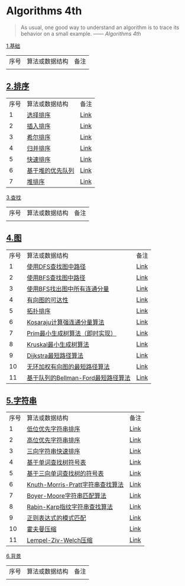 # Algorithms 4th #

>As usual, one good way to understand an algorithm is to trace its behavior on a small example. —— *Algorithms 4th*

[1.基础](src/main/java/com/lun/algorithms4th/c1/fundamental)

<table>

<tr>
<td>序号</td>
<td>算法或数据结构</td>
<td>备注</td>
</tr>

<tr>
<td></td>
<td><a href=""></a></td>
<td></td>
</tr>

</table>

## [2.排序](src/main/java/com/lun/algorithms4th/c2/sorting) ##

<table>

<tr>
<td>序号</td>
<td>算法或数据结构</td>
<td>备注</td>
</tr>

<tr>
<td>1</td>
<td><a href="src/main/java/com/lun/algorithms4th/c2/sorting/Selection.java">选择排序</a></td>
<td><a href="src/main/java/com/lun/algorithms4th/c2/sorting#选择最排序">Link</a></td>
</tr>

<tr>
<td>2</td>
<td><a href="src/main/java/com/lun/algorithms4th/c2/sorting/Insertion.java">插入排序</a></td>
<td><a href="src/main/java/com/lun/algorithms4th/c2/sorting#插入排序牌排序">Link</a></td>
</tr>

<tr>
<td>3</td>
<td><a href="src/main/java/com/lun/algorithms4th/c2/sorting/Shell.java">希尔排序</a></td>
<td><a href="src/main/java/com/lun/algorithms4th/c2/sorting#希尔排序">Link</a></td>
</tr>

<tr>
<td>4</td>
<td><a href="src/main/java/com/lun/algorithms4th/c2/sorting/Merge.java">归并排序</a></td>
<td><a href="src/main/java/com/lun/algorithms4th/c2/sorting#归并排序">Link</a></td>
</tr>

<tr>
<td>5</td>
<td><a href="src/main/java/com/lun/algorithms4th/c2/sorting/Quick.java">快速排序</a></td>
<td><a href="src/main/java/com/lun/algorithms4th/c2/sorting#快速排序">Link</a></td>
</tr>

<tr>
<td>6</td>
<td><a href="src/main/java/com/lun/algorithms4th/c2/sorting/MaxPQ.java">基于堆的优先队列</a></td>
<td><a href="src/main/java/com/lun/algorithms4th/c2/sorting#优先队列">Link</a></td>
</tr>

<tr>
<td>7</td>
<td><a href="src/main/java/com/lun/algorithms4th/c2/sorting/Heap.java">堆排序</a></td>
<td><a href="src/main/java/com/lun/algorithms4th/c2/sorting#堆排序">Link</a></td>
</tr>

</table>

[3.查找](src/main/java/com/lun/algorithms4th/c3/searching)

<table>

<tr>
<td>序号</td>
<td>算法或数据结构</td>
<td>备注</td>
</tr>

<tr>
<td></td>
<td><a href=""></a></td>
<td></td>
</tr>

</table>

## [4.图](src/main/java/com/lun/algorithms4th/c4/graph) ##

<table>

<tr>
<td>序号</td>
<td>算法或数据结构</td>
<td>备注</td>
</tr>

<tr>
<td>1</td>
<td><a href="src/main/java/com/lun/algorithms4th/c4/graph/DepthFirstPaths.java">使用DFS查找图中路径</a></td>
<td><a href="src/main/java/com/lun/algorithms4th/c4/graph#寻找路径如是否存在从s到v的路径使用dfs思想">Link</a></td>
</tr>

<tr>
<td>2</td>
<td><a href="src/main/java/com/lun/algorithms4th/c4/graph/BreadthFirstPaths.java">使用BFS查找图中路径</a></td>
<td><a href="src/main/java/com/lun/algorithms4th/c4/graph#广度优先搜索bfsbreadthfirstpath">Link</a></td>
</tr>

<tr>
<td>3</td>
<td><a href="src/main/java/com/lun/algorithms4th/c4/graph/ConnectedComponents.java">使用BFS找出图中所有连通分量</a></td>
<td><a href="src/main/java/com/lun/algorithms4th/c4/graph#连通分量">Link</a></td>
</tr>

<tr>
<td>4</td>
<td><a href="src/main/java/com/lun/algorithms4th/c4/graph/DirectedDFS.java">有向图的可达性</a></td>
<td><a href="src/main/java/com/lun/algorithms4th/c4/graph#有向图的可达性">Link</a></td>
</tr>

<tr>
<td>5</td>
<td><a href="src/main/java/com/lun/algorithms4th/c4/graph/Topological.java">拓扑排序</a></td>
<td><a href="src/main/java/com/lun/algorithms4th/c4/graph#拓扑排序">Link</a></td>
</tr>

<tr>
<td>6</td>
<td><a href="src/main/java/com/lun/algorithms4th/c4/graph/KosarajuSharirSCC.java">Kosaraju计算强连通分量算法</a></td>
<td><a href="src/main/java/com/lun/algorithms4th/c4/graph#有向图中强连通性">Link</a></td>
</tr>

<tr>
<td>7</td>
<td><a href="src/main/java/com/lun/algorithms4th/c4/graph/PrimMST.java">Prim最小生成树算法（即时实现）</a></td>
<td><a href="src/main/java/com/lun/algorithms4th/c4/graph#prim算法的即时实现">Link</a></td>
</tr>

<tr>
<td>8</td>
<td><a href="src/main/java/com/lun/algorithms4th/c4/graph/KruskalMST.java">Kruskal最小生成树算法</a></td>
<td><a href="src/main/java/com/lun/algorithms4th/c4/graph#kruskal算法">Link</a></td>
</tr>

<tr>
<td>9</td>
<td><a href="src/main/java/com/lun/algorithms4th/c4/graph/DijkstraSP.java">Dijkstra最短路径算法</a></td>
<td><a href="src/main/java/com/lun/algorithms4th/c4/graph#dijkstra算法">Link</a></td>
</tr>

<tr>
<td>10</td>
<td><a href="src/main/java/com/lun/algorithms4th/c4/graph/AcyclicSP.java">无环加权有向图的最短路径算法</a></td>
<td><a href="src/main/java/com/lun/algorithms4th/c4/graph#无环加权有向图的最短路径算法">Link</a></td>
</tr>

<tr>
<td>11</td>
<td><a href="src/main/java/com/lun/algorithms4th/c4/graph/BellmanFordSP.java">基于队列的Bellman-Ford最短路径算法</a></td>
<td><a href="src/main/java/com/lun/algorithms4th/c4/graph#一般加权有向图中的最短路径问题 ">Link</a></td>
</tr>

</table>

## [5.字符串](src/main/java/com/lun/algorithms4th/c5/string) ##

<table>

<tr>
<td>序号</td>
<td>算法或数据结构</td>
<td>备注</td>
</tr>

<tr>
<td>1</td>
<td><a href="src/main/java/com/lun/algorithms4th/c5/string/LSD.java">低位优先字符串排序</a></td>
<td><a href="src/main/java/com/lun/algorithms4th/c5/string#低位优先的字符串排序">Link</a></td>
</tr>

<tr>
<td>2</td>
<td><a href="src/main/java/com/lun/algorithms4th/c5/string/MSD.java">高位优先字符串排序</a></td>
<td><a href="src/main/java/com/lun/algorithms4th/c5/string#高位优先的字符串排序">Link</a></td>
</tr>

<tr>
<td>3</td>
<td><a href="src/main/java/com/lun/algorithms4th/c5/string/Quick3string.java">三向字符串快速排序</a></td>
<td><a href="src/main/java/com/lun/algorithms4th/c5/string#三向字符串快速排序">Link</a></td>
</tr>

<tr>
<td>4</td>
<td><a href="src/main/java/com/lun/algorithms4th/c5/string/TrieST.java">基于单词查找树符号表</a></td>
<td><a href="src/main/java/com/lun/algorithms4th/c5/string#单词查找树-1">Link</a></td>
</tr>

<tr>
<td>5</td>
<td><a href="src/main/java/com/lun/algorithms4th/c5/string/TST.java">基于三向单词查找树的符号表</a></td>
<td><a href="src/main/java/com/lun/algorithms4th/c5/string#三向单词查找树">Link</a></td>
</tr>

<tr>
<td>6</td>
<td><a href="src/main/java/com/lun/algorithms4th/c5/string/KMP.java">Knuth-Morris-Pratt字符串查找算法</a></td>
<td><a href="src/main/java/com/lun/algorithms4th/c5/string#knuth-morris-pratt子字符串查找算法">Link</a></td>
</tr>

<tr>
<td>7</td>
<td><a href="src/main/java/com/lun/algorithms4th/c5/string/BoyerMoore.java">Boyer-Moore字符串匹配算法</a></td>
<td><a href="src/main/java/com/lun/algorithms4th/c5/string#boyer-moore-字符串查找算法">Link</a></td>
</tr>

<tr>
<td>8</td>
<td><a href="src/main/java/com/lun/algorithms4th/c5/string/RabinKarp.java">Rabin-Karp指纹字符串查找算法</a></td>
<td><a href="src/main/java/com/lun/algorithms4th/c5/string#rabin-karp指纹字符串查找算法">Link</a></td>
</tr>

<tr>
<td>9</td>
<td><a href="src/main/java/com/lun/algorithms4th/c5/string/NFA.java">正则表达式的模式匹配</a></td>
<td><a href="src/main/java/com/lun/algorithms4th/c5/string#正则表达式">Link</a></td>
</tr>

<tr>
<td>10</td>
<td><a href="src/main/java/com/lun/algorithms4th/c5/string/Huffman.java">霍夫曼压缩</a></td>
<td><a href="src/main/java/com/lun/algorithms4th/c5/string#霍夫曼压缩">Link</a></td>
</tr>

<tr>
<td>11</td>
<td><a href="src/main/java/com/lun/algorithms4th/c5/string/LZW.java">Lempel-Ziv-Welch压缩</a></td>
<td><a href="src/main/java/com/lun/algorithms4th/c5/string#lzw压缩算法">Link</a></td>
</tr>

</table>


[6.背景](src/main/java/com/lun/algorithms4th/c6/context)

<table>

<tr>
<td>序号</td>
<td>算法或数据结构</td>
<td>备注</td>
</tr>

<tr>
<td></td>
<td><a href=""></a></td>
<td></td>
</tr>

</table>
